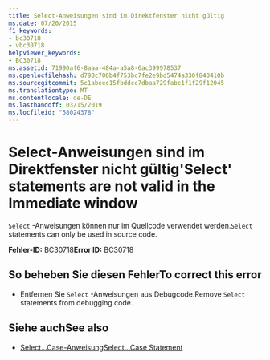 ```yaml
---
title: Select-Anweisungen sind im Direktfenster nicht gültig
ms.date: 07/20/2015
f1_keywords:
- bc30718
- vbc30718
helpviewer_keywords:
- BC30718
ms.assetid: 71990af6-8aaa-484a-a5a8-6ac399978537
ms.openlocfilehash: d790c706b4f753bc7fe2e9bd5474a330f840410b
ms.sourcegitcommit: 5c1abeec15fbddcc7dbaa729fabc1f1f29f12045
ms.translationtype: MT
ms.contentlocale: de-DE
ms.lasthandoff: 03/15/2019
ms.locfileid: "58024378"
---
```

# <a name="select-statements-are-not-valid-in-the-immediate-window"></a><span data-ttu-id="3d12c-102">Select-Anweisungen sind im Direktfenster nicht gültig</span><span class="sxs-lookup"><span data-stu-id="3d12c-102">'Select' statements are not valid in the Immediate window</span></span>
<span data-ttu-id="3d12c-103">`Select` -Anweisungen können nur im Quellcode verwendet werden.</span><span class="sxs-lookup"><span data-stu-id="3d12c-103">`Select` statements can only be used in source code.</span></span>  
  
 <span data-ttu-id="3d12c-104">**Fehler-ID:** BC30718</span><span class="sxs-lookup"><span data-stu-id="3d12c-104">**Error ID:** BC30718</span></span>  
  
## <a name="to-correct-this-error"></a><span data-ttu-id="3d12c-105">So beheben Sie diesen Fehler</span><span class="sxs-lookup"><span data-stu-id="3d12c-105">To correct this error</span></span>  
  
-   <span data-ttu-id="3d12c-106">Entfernen Sie `Select` -Anweisungen aus Debugcode.</span><span class="sxs-lookup"><span data-stu-id="3d12c-106">Remove `Select` statements from debugging code.</span></span>  
  
## <a name="see-also"></a><span data-ttu-id="3d12c-107">Siehe auch</span><span class="sxs-lookup"><span data-stu-id="3d12c-107">See also</span></span>

- [<span data-ttu-id="3d12c-108">Select...Case-Anweisung</span><span class="sxs-lookup"><span data-stu-id="3d12c-108">Select...Case Statement</span></span>](../../visual-basic/language-reference/statements/select-case-statement.md)
